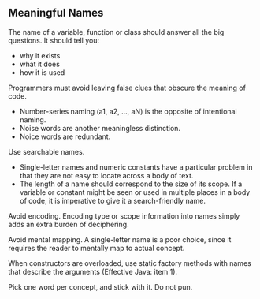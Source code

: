 ## Meaningful Names
The name of a variable, function or class should answer all the big questions. It should tell you:
* why it exists
* what it does
* how it is used

Programmers must avoid leaving false clues that obscure the meaning of code.
* Number-series naming (a1, a2, ..., aN) is the opposite of intentional naming.
* Noise words are another meaningless distinction.
* Noice words are redundant.

Use searchable names.
* Single-letter names and numeric constants have a particular problem in that they are not easy to locate across a body of text.
* The length of a name should correspond to the size of its scope. If a variable or constant might be seen or used in multiple places in a body of code, it is imperative to give it a search-friendly name.

Avoid encoding. Encoding type or scope information into names simply adds an extra burden of deciphering.

Avoid mental mapping. A single-letter name is a poor choice, since it requires the reader to mentally map to actual concept.

When constructors are overloaded, use static factory methods with names that describe the arguments (Effective Java: item 1).

Pick one word per concept, and stick with it. Do not pun.